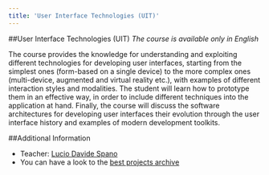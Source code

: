 ```yaml
---
title: 'User Interface Technologies (UIT)'
---
```


##User Interface Technologies (UIT)
_The course is available only in English_

The course provides the knowledge for understanding and exploiting different 
technologies for developing user interfaces, starting from the simplest ones 
(form-based on a single device) to the more complex ones (multi-device, 
augmented and virtual reality etc.), with examples of different interaction 
styles and modalities. The student will learn how to prototype them in an 
effective way, in order to include different techniques into the application 
at hand. Finally, the course will discuss the software architectures for 
developing user interfaces their evolution through the user interface history 
and examples of modern development toolkits.

##Additional Information
* Teacher: [Lucio Davide Spano](http://people.unica.it/davidespano)
* You can have a look to the [best projects archive](UIT-project-archive/default.md)
